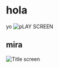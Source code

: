 # hola
yo
![pLAY SCREEN](https://tse4.mm.bing.net/th?id=OIP.ovhVhS6EXaXuQ6qzlj5QuQHaE8&pid=Api&P=0)


## mira
![Title screen]()

